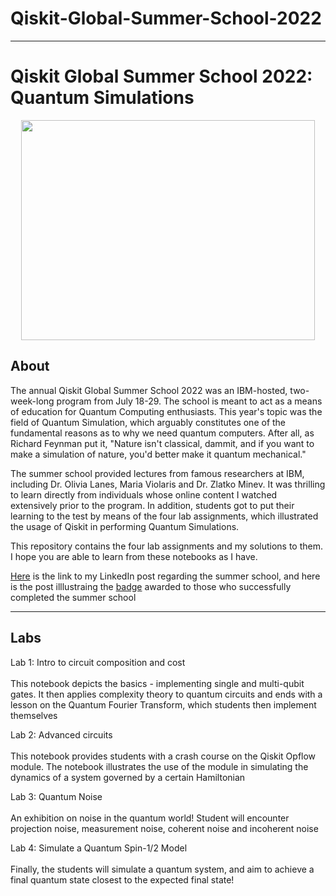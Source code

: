 # Qiskit-Global-Summer-School-2022
___
# Qiskit Global Summer School 2022: Quantum Simulations

<p align="center">
</p>
<p align="center">
  <img src="https://qiskit.org/images/events/summer-school/summer-school-logo.png" height="352" width="470" />
</p>

## About
The annual Qiskit Global Summer School 2022 was an IBM-hosted, two-week-long program from July 18-29. The school is meant to act as a means of education for Quantum Computing enthusiasts. This year's topic was the field of Quantum Simulation, which arguably constitutes one of the fundamental reasons as to why we need quantum computers. After all, as Richard Feynman put it, "Nature isn't classical, dammit, and if you want to make a simulation of nature, you'd better make it quantum mechanical."

The summer school provided lectures from famous researchers at IBM, including Dr. Olivia Lanes, Maria Violaris and Dr. Zlatko Minev. It was thrilling to learn directly from individuals whose online content I watched extensively prior to the program. In addition, students got to put their learning to the test by means of the four lab assignments, which illustrated the usage of Qiskit in performing Quantum Simulations.

This repository contains the four lab assignments and my solutions to them. I hope you are able to learn from these notebooks as I have.

[Here](https://www.linkedin.com/posts/abhaywagarwal_hi-everyone-i-just-wanted-to-share-that-activity-6959936636780519424-oAwn?utm_source=share&utm_medium=member_desktop) is the link to my LinkedIn post regarding the summer school, and here is the post illlustraing the [badge](https://www.linkedin.com/posts/abhaywagarwal_qiskit-global-summer-school-2022-quantum-activity-6987570809267519488-bbeM?utm_source=share&utm_medium=member_desktop) awarded to those who successfully completed the summer school

___

## Labs
Lab 1: Intro to circuit composition and cost
<br>
<br>
This notebook depicts the basics - implementing single and multi-qubit gates. It then applies complexity theory to quantum circuits and ends with a lesson on the Quantum Fourier Transform, which students then implement themselves

Lab 2: Advanced circuits
<br>
<br>
This notebook provides students with a crash course on the Qiskit Opflow module. The notebook illustrates the use of the module in simulating the dynamics of a system governed by a certain Hamiltonian

Lab 3: Quantum Noise
<br>
<br>
An exhibition on noise in the quantum world! Student will encounter projection noise, measurement noise, coherent noise and incoherent noise

Lab 4: Simulate a Quantum Spin-1/2 Model
<br>
<br>
Finally, the students will simulate a quantum system, and aim to achieve a final quantum state closest to the expected final state!

